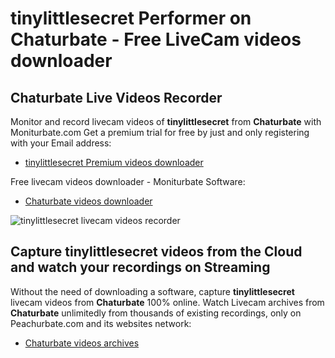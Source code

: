 # tinylittlesecret Performer on Chaturbate - Free LiveCam videos downloader

## Chaturbate Live Videos Recorder

Monitor and record livecam videos of **tinylittlesecret** from **Chaturbate** with Moniturbate.com
Get a premium trial for free by just and only registering with your Email address:
* [tinylittlesecret Premium videos downloader](https://moniturbate.com/request-demo-licence-key.html)

Free livecam videos downloader - Moniturbate Software:
* [Chaturbate videos downloader](https://moniturbate.com/moniturbate-download-software.html)

![tinylittlesecret livecam videos recorder](https://peachurnet.com/templates/moniturbate-software.png)


## Capture tinylittlesecret videos from the Cloud and watch your recordings on Streaming

Without the need of downloading a software, capture **tinylittlesecret** livecam videos from **Chaturbate** 100% online.
Watch Livecam archives from **Chaturbate** unlimitedly from thousands of existing recordings, only on Peachurbate.com and its websites network:
* [Chaturbate videos archives](https://peachurnet.com/)